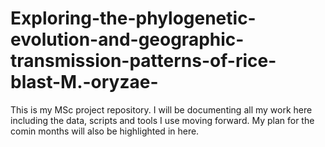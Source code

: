 # Exploring-the-phylogenetic-evolution-and-geographic-transmission-patterns-of-rice-blast-M.-oryzae-

This is my MSc project repository. I will be documenting all my work here including the data, scripts and tools I use moving forward. My plan for the comin months will also be highlighted in here.
